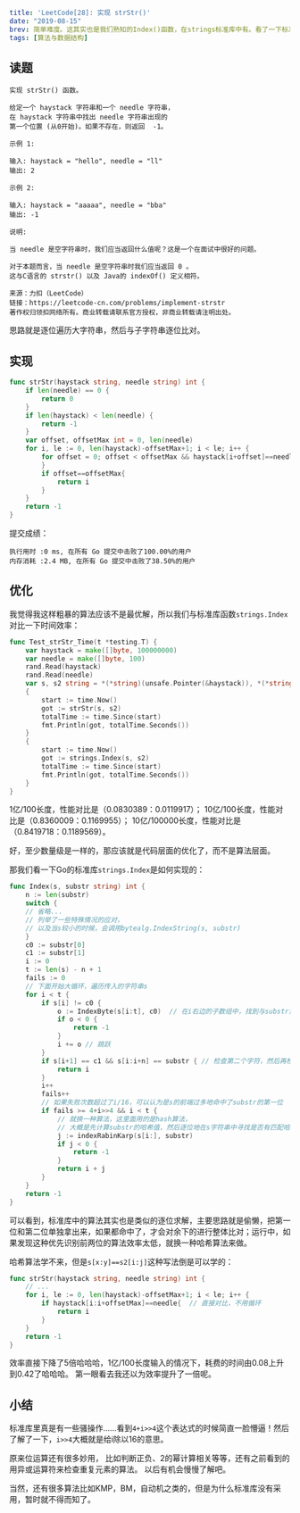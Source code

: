 ```yaml lw-blog-meta
title: 'LeetCode[28]: 实现 strStr()'
date: "2019-08-15"
brev: 简单难度。这其实也是我们熟知的Index()函数，在strings标准库中有。看了一下标准库代码，啧啧，真会玩。
tags: [算法与数据结构]
```


## 读题

```text
实现 strStr() 函数。

给定一个 haystack 字符串和一个 needle 字符串，
在 haystack 字符串中找出 needle 字符串出现的
第一个位置 (从0开始)。如果不存在，则返回  -1。

示例 1:

输入: haystack = "hello", needle = "ll"
输出: 2

示例 2:

输入: haystack = "aaaaa", needle = "bba"
输出: -1

说明:

当 needle 是空字符串时，我们应当返回什么值呢？这是一个在面试中很好的问题。

对于本题而言，当 needle 是空字符串时我们应当返回 0 。
这与C语言的 strstr() 以及 Java的 indexOf() 定义相符。

来源：力扣（LeetCode）
链接：https://leetcode-cn.com/problems/implement-strstr
著作权归领扣网络所有。商业转载请联系官方授权，非商业转载请注明出处。
```

思路就是逐位遍历大字符串，然后与子字符串逐位比对。

## 实现

```go
func strStr(haystack string, needle string) int {
    if len(needle) == 0 {
        return 0
    }
    if len(haystack) < len(needle) {
        return -1
    }
    var offset, offsetMax int = 0, len(needle)
    for i, le := 0, len(haystack)-offsetMax+1; i < le; i++ {
        for offset = 0; offset < offsetMax && haystack[i+offset]==needle[offset]; offset++ {
        }
        if offset==offsetMax{
            return i
        }
    }
    return -1
}
```

提交成绩：

```text
执行用时 :0 ms, 在所有 Go 提交中击败了100.00%的用户
内存消耗 :2.4 MB, 在所有 Go 提交中击败了38.50%的用户
```

## 优化

我觉得我这样粗暴的算法应该不是最优解，所以我们与标准库函数`strings.Index`对比一下时间效率：

```go
func Test_strStr_Time(t *testing.T) {
    var haystack = make([]byte, 100000000)
    var needle = make([]byte, 100)
    rand.Read(haystack)
    rand.Read(needle)
    var s, s2 string = *(*string)(unsafe.Pointer(&haystack)), *(*string)(unsafe.Pointer(&needle))
    {
        start := time.Now()
        got := strStr(s, s2)
        totalTime := time.Since(start)
        fmt.Println(got, totalTime.Seconds())
    }
    {
        start := time.Now()
        got := strings.Index(s, s2)
        totalTime := time.Since(start)
        fmt.Println(got, totalTime.Seconds())
    }
}
```

1亿/100长度，性能对比是（0.0830389：0.0119917）；
10亿/100长度，性能对比是（0.8360009：0.1169955）；
10亿/100000长度，性能对比是（0.8419718：0.1189569）。

好，至少数量级是一样的，那应该就是代码层面的优化了，而不是算法层面。

那我们看一下Go的标准库`strings.Index`是如何实现的：

```go
func Index(s, substr string) int {
	n := len(substr)
	switch {
    // 省略...
    // 列举了一些特殊情况的应对，
    // 以及当s较小的时候，会调用bytealg.IndexString(s, substr)
	}
	c0 := substr[0]
	c1 := substr[1]
	i := 0
	t := len(s) - n + 1
    fails := 0
    // 下面开始大循环，遍历传入的字符串s
	for i < t {
		if s[i] != c0 {
			o := IndexByte(s[i:t], c0)  // 在i右边的子数组中，找到与substr第一个字符相等的位置
			if o < 0 {
				return -1
			}
			i += o // 跳跃
		}
		if s[i+1] == c1 && s[i:i+n] == substr { // 检查第二个字符，然后再检查剩下的字符
			return i
		}
		i++
        fails++
        // 如果失败次数超过了i/16，可以认为是s的前端过多地命中了substr的第一位
		if fails >= 4+i>>4 && i < t {  
            // 就换一种算法，这里面用的是hash算法，
            // 大概是先计算substr的哈希值，然后逐位地在s字符串中寻找是否有匹配哈希值的段
			j := indexRabinKarp(s[i:], substr)
			if j < 0 {
				return -1
			}
			return i + j
		}
	}
	return -1
}
```

可以看到，标准库中的算法其实也是类似的逐位求解，主要思路就是偷懒，把第一位和第二位单独拿出来，如果都命中了，才会对余下的进行整体比对；运行中，如果发现这种优先识别前两位的算法效率太低，就换一种哈希算法来做。

哈希算法学不来，但是`s[x:y]==s2[i:j]`这种写法倒是可以学的：

```go
func strStr(haystack string, needle string) int {
    // ...
    for i, le := 0, len(haystack)-offsetMax+1; i < le; i++ {
        if haystack[i:i+offsetMax]==needle{  // 直接对比，不用循环
            return i
        }
    }
    return -1
}
```

效率直接下降了5倍哈哈哈，1亿/100长度输入的情况下，耗费的时间由0.08上升到0.42了哈哈哈。
第一眼看去我还以为效率提升了一倍呢。

## 小结

标准库里真是有一些骚操作……看到`4+i>>4`这个表达式的时候简直一脸懵逼！然后了解了一下，`i>>4`大概就是给i除以16的意思。

原来位运算还有很多妙用，
比如判断正负、2的幂计算相关等等，还有之前看到的用异或运算符来检查重复元素的算法。
以后有机会慢慢了解吧。

当然，还有很多算法比如KMP，BM，自动机之类的，但是为什么标准库没有采用，暂时就不得而知了。
